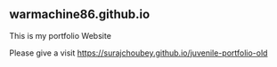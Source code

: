 ## warmachine86.github.io

This is my portfolio Website

Please give a visit <https://surajchoubey.github.io/juvenile-portfolio-old>
